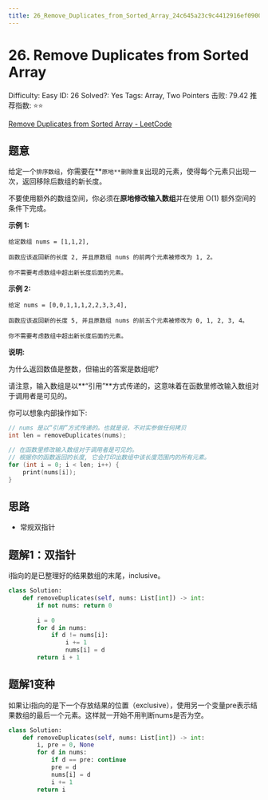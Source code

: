 ```yaml
---
title: 26_Remove_Duplicates_from_Sorted_Array_24c645a23c9c4412916ef0900f60b7ab
---
```


# 26. Remove Duplicates from Sorted Array

Difficulty: Easy
ID: 26
Solved?: Yes
Tags: Array, Two Pointers
击败: 79.42
推荐指数: ⭐⭐

[Remove Duplicates from Sorted Array - LeetCode](https://leetcode.com/problems/remove-duplicates-from-sorted-array/)

## 题意

给定一个`排序数组`，你需要在**`原地**删除重复`出现的元素，使得每个元素只出现一次，返回移除后数组的新长度。

不要使用额外的数组空间，你必须在**原地修改输入数组**并在使用 O(1) 额外空间的条件下完成。

**示例 1:**

```
给定数组 nums = [1,1,2], 

函数应该返回新的长度 2, 并且原数组 nums 的前两个元素被修改为 1, 2。 

你不需要考虑数组中超出新长度后面的元素。
```

**示例 2:**

```
给定 nums = [0,0,1,1,1,2,2,3,3,4],

函数应该返回新的长度 5, 并且原数组 nums 的前五个元素被修改为 0, 1, 2, 3, 4。

你不需要考虑数组中超出新长度后面的元素。
```

**说明:**

为什么返回数值是整数，但输出的答案是数组呢?

请注意，输入数组是以**“引用”**方式传递的，这意味着在函数里修改输入数组对于调用者是可见的。

你可以想象内部操作如下:

```c
// nums 是以“引用”方式传递的。也就是说，不对实参做任何拷贝
int len = removeDuplicates(nums);

// 在函数里修改输入数组对于调用者是可见的。
// 根据你的函数返回的长度, 它会打印出数组中该长度范围内的所有元素。
for (int i = 0; i < len; i++) {
    print(nums[i]);
}
```

## 思路

- 常规双指针

## 题解1：双指针

i指向的是已整理好的结果数组的末尾，inclusive。

```python
class Solution:
    def removeDuplicates(self, nums: List[int]) -> int:
        if not nums: return 0
        
        i = 0
        for d in nums:
            if d != nums[i]:
                i += 1
                nums[i] = d
        return i + 1
```

## 题解1变种

如果让i指向的是下一个存放结果的位置（exclusive），使用另一个变量pre表示结果数组的最后一个元素。这样就一开始不用判断nums是否为空。

```python
class Solution:
    def removeDuplicates(self, nums: List[int]) -> int:
        i, pre = 0, None
        for d in nums:
            if d == pre: continue
            pre = d
            nums[i] = d
            i += 1
        return i
```